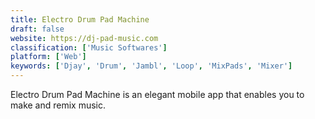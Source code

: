 ```yaml
---
title: Electro Drum Pad Machine
draft: false 
website: https://dj-pad-music.com
classification: ['Music Softwares']
platform: ['Web']
keywords: ['Djay', 'Drum', 'Jambl', 'Loop', 'MixPads', 'Mixer']
---
```

Electro Drum Pad Machine is an elegant mobile app that enables you to make and remix music.